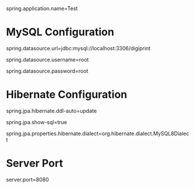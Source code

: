 spring.application.name=Test
# MySQL Configuration
spring.datasource.url=jdbc:mysql://localhost:3306/digiprint

spring.datasource.username=root

spring.datasource.password=root

# Hibernate Configuration
spring.jpa.hibernate.ddl-auto=update

spring.jpa.show-sql=true

spring.jpa.properties.hibernate.dialect=org.hibernate.dialect.MySQL8Dialect

# Server Port
server.port=8080
